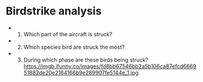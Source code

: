 # Birdstrike analysis
- 1. Which part of the aircraft is struck?
- 2. Which species bird are struck the most?
- 3. During which phase are these birds being struck?
https://imgb.ifunny.co/images/fd8bb67546bb2a5b106ca87efcd666951882de20e2164166b9e289907fe5144e_1.jpg
